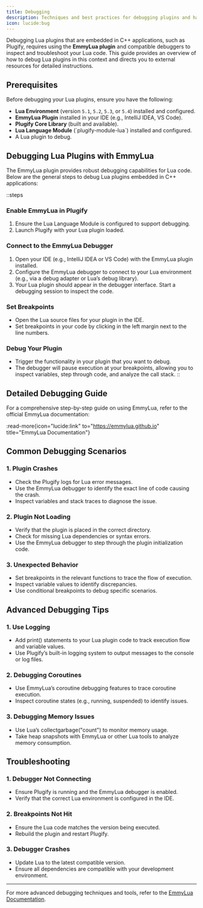 ```yaml
---
title: Debugging
description: Techniques and best practices for debugging plugins and handling errors in your language module development process.
icon: lucide:bug
---
```


Debugging Lua plugins that are embedded in C++ applications, such as Plugify, requires using the **EmmyLua plugin** and compatible debuggers to inspect and troubleshoot your Lua code. This guide provides an overview of how to debug Lua plugins in this context and directs you to external resources for detailed instructions.

## **Prerequisites**

Before debugging your Lua plugins, ensure you have the following:

- **Lua Environment** (version `5.1`, `5.2`, `5.3`, or `5.4`) installed and configured.
- **EmmyLua Plugin** installed in your IDE (e.g., IntelliJ IDEA, VS Code).
- **Plugify Core Library** (built and available).
- **Lua Language Module** (\`plugify-module-lua\`) installed and configured.
- A Lua plugin to debug.

## **Debugging Lua Plugins with EmmyLua**

The EmmyLua plugin provides robust debugging capabilities for Lua code. Below are the general steps to debug Lua plugins embedded in C++ applications:

::steps
### **Enable EmmyLua in Plugify**
1. Ensure the Lua Language Module is configured to support debugging.
2. Launch Plugify with your Lua plugin loaded.

### **Connect to the EmmyLua Debugger**
1. Open your IDE (e.g., IntelliJ IDEA or VS Code) with the EmmyLua plugin installed.
2. Configure the EmmyLua debugger to connect to your Lua environment (e.g., via a debug adapter or Lua’s debug library).
3. Your Lua plugin should appear in the debugger interface. Start a debugging session to inspect the code.

### **Set Breakpoints**
- Open the Lua source files for your plugin in the IDE.
- Set breakpoints in your code by clicking in the left margin next to the line numbers.

### **Debug Your Plugin**
- Trigger the functionality in your plugin that you want to debug.
- The debugger will pause execution at your breakpoints, allowing you to inspect variables, step through code, and analyze the call stack.
::

## **Detailed Debugging Guide**

For a comprehensive step-by-step guide on using EmmyLua, refer to the official EmmyLua documentation: 

:read-more{icon="lucide:link" to="https://emmylua.github.io" title="EmmyLua Documentation"}

## **Common Debugging Scenarios**

### **1. Plugin Crashes**
- Check the Plugify logs for Lua error messages.
- Use the EmmyLua debugger to identify the exact line of code causing the crash.
- Inspect variables and stack traces to diagnose the issue.

### **2. Plugin Not Loading**
- Verify that the plugin is placed in the correct directory.
- Check for missing Lua dependencies or syntax errors.
- Use the EmmyLua debugger to step through the plugin initialization code.

### **3. Unexpected Behavior**
- Set breakpoints in the relevant functions to trace the flow of execution.
- Inspect variable values to identify discrepancies.
- Use conditional breakpoints to debug specific scenarios.

## **Advanced Debugging Tips**

### **1. Use Logging**
- Add print() statements to your Lua plugin code to track execution flow and variable values.
- Use Plugify’s built-in logging system to output messages to the console or log files.

### **2. Debugging Coroutines**
- Use EmmyLua’s coroutine debugging features to trace coroutine execution.
- Inspect coroutine states (e.g., running, suspended) to identify issues.

### **3. Debugging Memory Issues**
- Use Lua’s collectgarbage("count") to monitor memory usage.
- Take heap snapshots with EmmyLua or other Lua tools to analyze memory consumption.

## **Troubleshooting**

### **1. Debugger Not Connecting**
- Ensure Plugify is running and the EmmyLua debugger is enabled.
- Verify that the correct Lua environment is configured in the IDE.

### **2. Breakpoints Not Hit**
- Ensure the Lua code matches the version being executed.
- Rebuild the plugin and restart Plugify.

### **3. Debugger Crashes**
- Update Lua to the latest compatible version.
- Ensure all dependencies are compatible with your development environment.

---

For more advanced debugging techniques and tools, refer to the [EmmyLua Documentation](https://emmylua.github.io/).